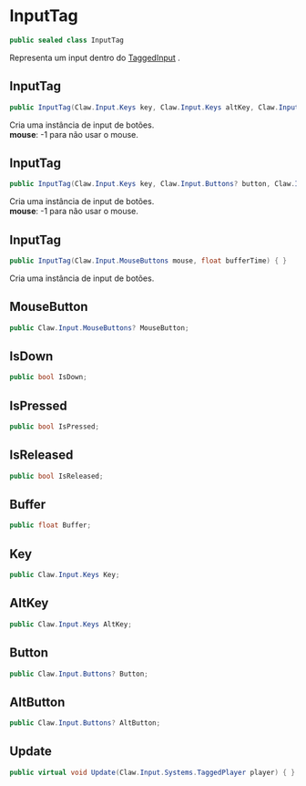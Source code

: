 # InputTag
```csharp
public sealed class InputTag
```
Representa um input dentro do [TaggedInput](api/Claw/Input/Systems/TaggedInput.md#TaggedInput) .<br />
## InputTag
```csharp
public InputTag(Claw.Input.Keys key, Claw.Input.Keys altKey, Claw.Input.Buttons? button, Claw.Input.Buttons? altButton, Claw.Input.MouseButtons? mouse, float bufferTime) { }
```
Cria uma instância de input de botões.<br />
**mouse**: -1 para não usar o mouse.<br />
## InputTag
```csharp
public InputTag(Claw.Input.Keys key, Claw.Input.Buttons? button, Claw.Input.MouseButtons? mouse, float bufferTime) { }
```
Cria uma instância de input de botões.<br />
**mouse**: -1 para não usar o mouse.<br />
## InputTag
```csharp
public InputTag(Claw.Input.MouseButtons mouse, float bufferTime) { }
```
Cria uma instância de input de botões.<br />
## MouseButton
```csharp
public Claw.Input.MouseButtons? MouseButton;
```
## IsDown
```csharp
public bool IsDown;
```
## IsPressed
```csharp
public bool IsPressed;
```
## IsReleased
```csharp
public bool IsReleased;
```
## Buffer
```csharp
public float Buffer;
```
## Key
```csharp
public Claw.Input.Keys Key;
```
## AltKey
```csharp
public Claw.Input.Keys AltKey;
```
## Button
```csharp
public Claw.Input.Buttons? Button;
```
## AltButton
```csharp
public Claw.Input.Buttons? AltButton;
```
## Update
```csharp
public virtual void Update(Claw.Input.Systems.TaggedPlayer player) { }
```
